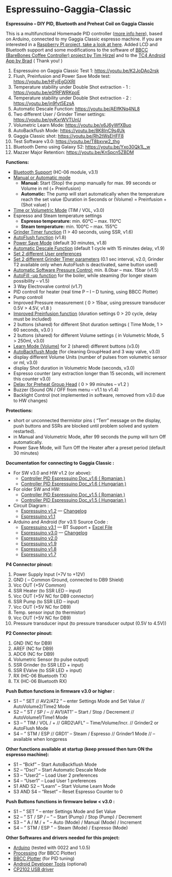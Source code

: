 # Espressuino-Gaggia-Classic
**Espressuino – DIY PID, Bluetooth and Preheat Coil on Gaggia Classic**

This is a multifunctional Homemade PID controller ([more info here](https://github.com/cyberelectronics/Espressuino-Saeco-Poemia)), based on Arduino, connected to my Gaggia Classic espresso machine. If you are interested in a [Raspberry PI project, take a look at here](http://int03.co.uk/blog/project-coffee-espiresso-machine/).
Added LCD and Bluetooth support and some modifications to the software of [BBCC (BareBones Coffee Controller) project by Tim Hirzel](http://playground.arduino.cc/Main/BarebonesPIDForEspresso) and to the [TC4 Android App by Brad](http://code.google.com/p/tc4-shield/downloads/detail?name=TC4%20Android%20App_2_1.zip&can=2&q=) ( Thank you! )

1) Espressuino on Gaggia Classic Test 1: https://youtu.be/K2JoDAo2rsk
2) Flush, Preinfusion and Power Save Mode test: https://youtu.be/HFyjEgGiXRI
3) Temperature stability under Double Shot extraction - 1 : https://youtu.be/e0fRFWRKpoE
4) Temperature stability under Double Shot extraction - 2 : https://youtu.be/jn9fyt5EzsA
5) Automatic Descale Function: https://youtu.be/AEIfKNq4NL8
6) Two different User / Grinder Timer settings: https://youtu.be/gyKxrWVTUnU
7) Volumetric Learn Mode: https://youtu.be/x6J6yWfXBuo
8) AutoBackflush Mode: https://youtu.be/8K8InC9s4Uk
9) Gaggia Classic shot: https://youtu.be/Rh2tWsEHFF8
10) Test Software v3.0: https://youtu.be/T8bxvw2_thg
11) Bluetooth Demo using Galaxy S2: https://youtu.be/Yxo30Qk1L_w
12) Mazzer Major Retention: https://youtu.be/KnSpcn5ZBDM

**Functions:**

- [Bluetooth Support](http://youtu.be/Yxo30Qk1L_w) (HC-06 module, v3.1)
- [Manual or Automatic mode](http://youtu.be/DuDwQY8FdDg)
   * **Manual:**  Start (Stop) the pump manually for max. 99 seconds or Volume in ml (+ Preinfusion)
   * **Automatic:** The pump will start automatically when the temperature reach the set value (Duration in Seconds or (Volume) = Preinfusion + (Shot value) )
- [Time or Volumetric Mode](http://youtu.be/Kw45bSvZ_xM) (TIM / VOL, v3.0)
- Espresso and Steam temperature settings
    * **Espresso temperature:**  min. 60°C  –  max. 110°C
    * **Steam temperature:**      min. 100°C  –  max. 155°C
- [Grinder Timer function](http://youtu.be/_HfGKKBOd9I) (1 > 40 seconds, using SSR,  v1.6)
- [AutoFlush function](http://youtu.be/HFyjEgGiXRI) (v1.8)
- [Power Save Mode](http://youtu.be/HFyjEgGiXRI) (default 30 minutes, v1.8)
- [Automatic Descale Function](http://youtu.be/AEIfKNq4NL8) (default 1 cycle with 15 minutes delay, v1.9)
- [Set 2 different User preferences](http://youtu.be/gyKxrWVTUnU)
- [Set 2 different Grinder Timer parameters](http://youtu.be/gyKxrWVTUnU) (0.1 sec interval, v2.0, Grinder T2 available only when AutoFlush is deactivated, same button used)
- [Automatic Software Pressure Control:](http://youtu.be/ySqIIzoYjFY)    min. 8.0bar – max. 15bar (v1.5)
- [AutoFill -up function](http://youtu.be/-6zXfB7G6B4) for the boiler, while steaming (for longer steam possibility – v1.5)
- 3 Way Electrovalve control (v1.7)
- PID controll for heater (real time P – I – D tuning, using BBCC Plotter)
- Pump controll
- Improved Pressure measurement ( 0 > 15bar, using pressure transducer 0.5V > 4.5V, v1.8 )
- [Improved Preinfusion function](http://youtu.be/HFyjEgGiXRI) (duration settings  0 > 20 cycle, delay must be included)
- 2 buttons (shared) for different Shot duration settings ( Time Mode, 1 > 60 seconds, v3.0 )
- 2 buttons (shared) for different Volume settings ( in Volumetric Mode, 5 > 250ml, v3.0)
- [Learn Mode (Volume)](http://youtu.be/x6J6yWfXBuo) for 2 (shared) different buttons (v3.0)
- [AutoBackflush Mode](http://youtu.be/8K8InC9s4Uk) (for cleaning GroupHead and 3 way valve, v3.0)
- display different Volume Units (number of pulses from volumetric sensor or ml, v3.0)
- display Shot duration in Volumetric Mode (seconds, v3.0)
- Espresso counter (any extraction longer than 15 seconds, will increment this counter v3.0)
- [Delay for Preheat Group Head](http://www.youtube.com/watch?v=DrznD0hoHtQ) ( 0 > 99 minutes – v1.2 )
- Buzzer (Sound ON / OFF from menu – v1.1 to v1.4)
- Backlight Control (not implemented in software, removed from v3.0 due to HW changes)

**Protections:**   

- short or unconnected thermistor pins ( “Terr” message on the display, push buttons and SSRs  are blocked until problem solved and system restarted).
- in Manual and Volumetric Mode, after 99 seconds the pump will turn Off automatically.
- Power Save Mode, will Turn Off the Heater after a preset period (default 30 minutes)

**Documentation for connecting to Gaggia Classic :**
- For SW v3.0 and HW v1.2 (or above):
   - [Controller PID Espressuino Doc_v1.6 ( Romanian )](https://github.com/cyberelectronics/Espressuino-Gaggia-Classic/blob/main/Docu/Controller_PID_Espressuino_ROM_1.6.pdf)
   - [Controller PID Espressuino Doc_v1.6 ( Hungarian )](https://github.com/cyberelectronics/Espressuino-Gaggia-Classic/blob/main/Docu/Controller_PID_Espressuino_HUN_1.6.pdf)
- For older SW and HW:
   - [Controller PID Espressuino Doc_v1.5 ( Romanian )](https://github.com/cyberelectronics/Espressuino-Gaggia-Classic/blob/main/Docu/Controller_PID_Espressuino.pdf)
   - [Controller PID Espressuino Doc_v1.5 ( Hungarian )](https://github.com/cyberelectronics/Espressuino-Gaggia-Classic/blob/main/Docu/Controller_PID_Espressuino_HUN.pdf)
- Circuit Diagram :
  - [Espressuino v1.2](https://github.com/cyberelectronics/Espressuino-Gaggia-Classic/blob/main/Docu/Espressuino_v1.2_SCH.pdf)  —  [Changelog](https://github.com/cyberelectronics/Espressuino-Gaggia-Classic/blob/main/Docu/changelog_SCH.txt)
  - [Espressuino v1.1](https://github.com/cyberelectronics/Espressuino-Gaggia-Classic/blob/main/Docu/Espressuino_v1.1_SCH.pdf)  
- Arduino and Android (for v3.1) Source Code :
  - [Espressuino v3.1](https://github.com/cyberelectronics/Espressuino-Gaggia-Classic/blob/main/Docu/espressuino_v3.1_BT_Last.zip)  — BT Support + [Excel File](https://github.com/cyberelectronics/Espressuino-Gaggia-Classic/blob/main/Docu/Espresso_1_graph.xls)
  - [Espressuino v3.0](https://github.com/cyberelectronics/Espressuino-Gaggia-Classic/blob/main/Docu/Espressuino_v3.0.zip)  — [Changelog](https://github.com/cyberelectronics/Espressuino-Gaggia-Classic/blob/main/Docu/changelog_GC.txt)
  - [Espressuino v2.0](https://github.com/cyberelectronics/Espressuino-Gaggia-Classic/blob/main/Docu/Espressuino_v2.0.zip)
  - [Espressuino v1.9](https://github.com/cyberelectronics/Espressuino-Gaggia-Classic/blob/main/Docu/Espressuino_v1.9.zip)
  - [Espressuino v1.8](https://github.com/cyberelectronics/Espressuino-Gaggia-Classic/blob/main/Docu/Espressuino_v1.8.zip)
  - [Espressuino v1.7](https://github.com/cyberelectronics/Espressuino-Gaggia-Classic/blob/main/Docu/Espressuino_v1.7.zip)   

**P4 Connector pinout:**

1. Power Supply Input  (+7V to +12V)
2. GND ( – Common Ground, connected to DB9 Shield)
3. Vcc OUT (+5V Common)
4. SSR Heater (to SSR LED – input)
5. Vcc OUT (+5V NC for DB9 connector)
6. SSR Pump (to SSR LED – input)
7. Vcc OUT (+5V NC for DB9)
8. Temp. sensor input (to thermistor)
9. Vcc OUT (+5V NC for DB9)
10. Pressure transducer input (to pressure transducer output (0.5V to 4.5V))

**P2 Connector pinout:**

1. GND (NC for DB9)
2. AREF (NC for DB9)
3. ADC6 (NC for DB9)
4. Volumetric Sensor (to pulse output)
5. SSR Grinder (to SSR LED + input)
6. SSR EValve (to SSR LED + input)
7. RX (HC-06 Bluetooth TX)
8. TX (HC-06 Bluetooth RX)

**Push Button functions in firmware v3.0 or higher :**

- S1 – ” SET // AV2/AT2 ” – enter Settings Mode and Set Value // AutoVolume2/Time2 Mode
- S2 – ” ST / SP / – // AV1/AT1″ – Start / Stop / Decrement // AutoVolume1/Time1 Mode
- S3 – ” TIM / VOL / + // GRD2\AFL” – Time/Volume/Incr. // Grinder2 or AutoFlush Mode
- S4 – ” STM / ESP // GRD1″ – Steam / Espresso // Grinder1 Mode
// – available when longpress

**Other functions available at startup (keep pressed then turn ON the espresso machine):**

- S1 – “Bckf” – Start AutoBackflush Mode
- S2 – “Dscl” – Start Automatic Descale Mode
- S3 – “User2” – Load User 2 preferences
- S4 – “User1” – Load User 1 preferences
- S1 AND S2 – “Learn” – Start Volume Learn Mode
- S3 AND S4 – “Reset” – Reset Espresso Counter to 0

**Push Buttons functions in firmware below < v3.0 :**

- S1 – ” SET ” – enter Settings Mode and Set Value
- S2 – ” ST / SP / – ” – Start (Pump) / Stop (Pump) / Decrement
- S3 – ” A / M / + ” – Auto (Mode) / Manual (Mode) / Increment
- S4 – ” STM / ESP ” – Steam (Mode) / Espresso (Mode)

**Other Softwares and drivers needed for this project:**

  - [Arduino](http://arduino.cc/en/Main/Software) (tested with 0022 and 1.0.5)
  - [Processing](http://www.processing.org/download/) (for BBCC Plotter)
  - [BBCC Plotter](http://playground.arduino.cc/Main/BBCCPlotter) (for PID tuning)
  - [Android Developer Tools](http://developer.android.com/sdk/index.html?hl=sk) (optional)
  - [CP2102 USB driver](http://www.silabs.com/products/mcu/pages/usbtouartbridgevcpdrivers.aspx)  
